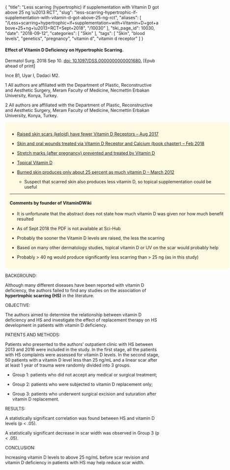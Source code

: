 {
    "title": "Less scarring (hypertrophic) if supplementation with Vitamin D got above 25 ng \u2013 RCT",
    "slug": "less-scarring-hypertrophic-if-supplementation-with-vitamin-d-got-above-25-ng-rct",
    "aliases": [
        "/Less+scarring+hypertrophic+if+supplementation+with+Vitamin+D+got+above+25+ng+\u2013+RCT+Sept+2018",
        "/10030"
    ],
    "tiki_page_id": 10030,
    "date": "2018-09-12",
    "categories": [
        "Skin"
    ],
    "tags": [
        "Skin",
        "blood levels",
        "genetics",
        "pregnancy",
        "vitamin d",
        "vitamin d receptor"
    ]
}


#### Effect of Vitamin D Deficiency on Hypertrophic Scarring.

Dermatol Surg. 2018 Sep 10. [doi: 10.1097/DSS.0000000000001680.](https://doi.org/10.1097/DSS.0000000000001680.) <span>[Epub ahead of print]</span>

Ince B1, Uyar I, Dadaci M2.

1 All authors are affiliated with the Department of Plastic, Reconstructive and Aesthetic Surgery, Meram Faculty of Medicine, Necmettin Erbakan University, Konya, Turkey.

2 All authors are affiliated with the Department of Plastic, Reconstructive and Aesthetic Surgery, Meram Faculty of Medicine, Necmettin Erbakan University, Konya, Turkey.

<div class="border" style="background-color:#FFFAE2;padding:15px;margin:10px 0;border-radius:5px;width:700px">

* [Raised skin scars (keloid) have fewer Vitamin D Receptors – Aug 2017](/posts/raised-skin-scars-keloid-have-fewer-vitamin-d-receptors)

* [Skin and oral wounds treated via Vitamin D Receptor and Calcium (book chapter) – Feb 2018](/posts/skin-and-oral-wounds-treated-via-vitamin-d-receptor-and-calcium-book-chapter)

* [Stretch marks (after pregnancy) prevented and treated by Vitamin D](/posts/stretch-marks-after-pregnancy-prevented-and-treated-by-vitamin-d)

* [Topical Vitamin D](/posts/topical-vitamin-d)

* [Burned skin produces only about 25 percent as much vitamin D – March 2012](/posts/burned-skin-produces-only-about-25-percent-as-much-vitamin-d)

   * Suspect that scarred skin also produces less vitamin D, so topical supplementation could be useful

---

#### Comments by founder of VitaminDWiki

* It is unfortunate that the abstract does not state how much vitamin D was given nor how much benefit resulted

* As of Sept 2018 the PDF is not available at Sci-Hub

* Probably the sooner the Vitamin D levels are raised, the less the scarring

* Based on many other dermatology studies, topical vitamin D or UV on the scar would probably help

* Probably > 40 ng would produce significantly less scarring than > 25 ng (as in this study)

</div>

BACKGROUND:

Although many different diseases have been reported with vitamin D deficiency, the authors failed to find any studies on the association of  **hypertrophic scarring (HS)**  in the literature.

OBJECTIVE:

The authors aimed to determine the relationship between vitamin D deficiency and HS and investigate the effect of replacement therapy on HS development in patients with vitamin D deficiency.

PATIENTS AND METHODS:

Patients who presented to the authors' outpatient clinic with HS between 2013 and 2016 were included in the study. In the first stage, all the patients with HS complaints were assessed for vitamin D levels. In the second stage, 50 patients with a vitamin D level less than 25 ng/mL and a linear scar after at least 1 year of trauma were randomly divided into 3 groups. 

* Group 1: patients who did not accept any medical or surgical treatment; 

* Group 2: patients who were subjected to vitamin D replacement only; 

* Group 3: patients who underwent surgical excision and suturation after vitamin D replacement.

RESULTS:

A statistically significant correlation was found between HS and vitamin D levels (p < .05). 

A statistically significant decrease in scar width was observed in Group 3 (p < .05).

CONCLUSION:

Increasing vitamin D levels to above 25 ng/mL before scar revision and vitamin D deficiency in patients with HS may help reduce scar width.